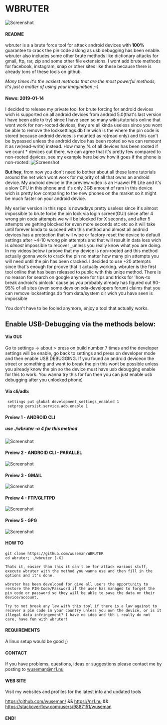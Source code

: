 # WBRUTER


![Screenshot](files/banner.png)

#### README

wbruter is a a brute force tool for attack android devices with **100%** guarantee to crack the pin code aslong as usb debugging has been enable. wbruter also includes some other brute methods like dictionary attacks for gmail, ftp, rar, zip and some other file extensions. I wont add brute methods for facebook, instagram, snap or other sites like these because there is already tons of these tools on github.

_Many times it's the easiest methods that are the most powerful methods, it's just a matter of using your imagination ;-)_

#### News: 2019-01-14

I decided to release my private tool for brute forcing for android devices wich is supported on all android devices from android 5.0(that's last version i have been able to try) since I have seen so many wikis/tutorials online that wont work for  non-rooted devices, they are all kinda useless since you wont be able to remove the locksettings.db file wich is the where the pin code is stored because android devices is mounted as ro(read only) and this can't be bypassed unless the android device has been rooted so we can remount it as rw(read-write) instead. How many % of all devices has been rooted if we count * devices out there, we can agree that it's pretty few compared to non-rooted devices, see my example here below how it goes if the phone is non-rooted: 
![Screenshot](files/wbruter-fail.gif)

**But hey**, from now you don't need to bother about all these lame tutorials around the net wich wont work for majority of all that owns an android device. My android device in the preview video is an Huawei P8 Lite and it's a 
slow CPU in this phone and it's only 3GB amount of ram in this device wich is pretty low comparing to the new phones on the market so it might be much faster on your android device.

My earlier version in this repo is nowadays pretty useless since it's almost impossible to brute force the pin lock via login screen(GUI) since after 4 wrong pin code attempts we will be blocked for X seconds, and after 5 
attempts we getting blocked for even more seconds etc etc so it will take until forever kinda to succeed with this method and almost all android devices has a protection that will wipe or factory reset the device to default settings after ~4-10 wrong pin attempts and that will result in data loss wich  is _almost_ impossible to recover _unless you really know what you are doing. In my videos below i proove that my device is non-rooted and this method actually gonna work to crack the pin no matter how many pin attempts you will need until the pin has been cracked. I decided to use +20 attempts since that's enough for proove that it actually working. wbruter is the first tool online that has been released to public with this uniqe method. There is no reason for search on google anymore for tips and tricks for 'how-to break android's pinlock' cause as you probably already has figured out 90-95% of all sites (even some devs on xda-developers forum) claims that you can remove locksettings.db from data/system dir wich you have seen is impossible 

You don't have to be fooled anymore, enjoy a tool that actually works.

## Enable USB-Debugging via the methods below:

#### Via GUI: 
Go to settings -> about > press on build number 7 times and the developer settings will be enable, go back to settings and press on developer mode and then enable USB DEBUGGING. If you found an android deviceon the street or something and want to break the pin this wont be possible unless you already know the pin so the device must have usb debugging enable for this to work. You wanna try this for fun then you can just enable usb debugging after you unlocked phone)

#### Via cli/adb: 

     settings put global development_settings_enabled 1
     setprop persist.service.adb.enable 1

#### Preiew 1 - ANDROID CLI
##### use ./wbruter -a 4 for this method
![Screenshot](files/wbruter-cli.gif)

#### Preiew 2 - ANDROID CLI - PARALLEL
![Screenshot](files/wbruter-android-parallell.gif)

#### Preiew 3 - GMAIL
![Screenshot](files/wbruter-gmail.gif)

#### Preiew 4 - FTP/GLFTPD
![Screenshot](files/wbruter-ftp.gif)

#### Preiew 5 - GPG
![Screenshot](files/wbruter--gpg.gif)

#### HOW TO

    git clone https://github.com/wuseman/WBRUTER
    cd wbruter; ./wbruter [-X]

    Thats it, easier than this it can't be for attack various stuff, execute wbruter with the method you wanna use and then fill in the options and it's done.
    
    wbruter has been developed for give all users the opportunity to restore the PIN-Code/Password if the user has managed to forget the pin code or password so they will be able to save the data on their device/account. 

    Try to not break any law with this tool if there is a law against to recover a pin code in your country unless you own the device, or is it illegal data infringement? I have no idea and tbh i really do not care, have fun with wbruter!

#### REQUIREMENTS

A linux setup would be good ;)

#### CONTACT 

If you have problems, questions, ideas or suggestions please contact me by posting to wuseman@nr1.nu

#### WEB SITE

Visit my websites and profiles for the latest info and updated tools

https://github.com/wuseman/ && https://nr1.nu && https://stackoverflow.com/users/9887151/wuseman

#### END!
